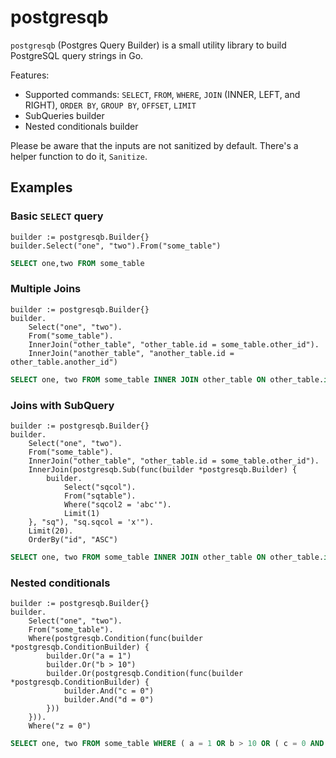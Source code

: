 # postgresqb

`postgresqb` (Postgres Query Builder) is a small utility library to build PostgreSQL query strings in Go.

Features:

- Supported commands: `SELECT`, `FROM`, `WHERE`, `JOIN` (INNER, LEFT, and RIGHT), `ORDER BY`, `GROUP BY`, `OFFSET`, `LIMIT`
- SubQueries builder
- Nested conditionals builder

Please be aware that the inputs are not sanitized by default. There's a helper function to do it, `Sanitize`.

## Examples

### Basic `SELECT` query

```golang
builder := postgresqb.Builder{}
builder.Select("one", "two").From("some_table")
```

```sql
SELECT one,two FROM some_table
```

### Multiple Joins

```golang
builder := postgresqb.Builder{}
builder.
    Select("one", "two").
    From("some_table").
    InnerJoin("other_table", "other_table.id = some_table.other_id").
	InnerJoin("another_table", "another_table.id = other_table.another_id")
```

```sql
SELECT one, two FROM some_table INNER JOIN other_table ON other_table.id = some_table.other_id INNER JOIN another_table ON another_table.id = other_table.another_id
```

### Joins with SubQuery

```golang
builder := postgresqb.Builder{}
builder.
    Select("one", "two").
    From("some_table").
    InnerJoin("other_table", "other_table.id = some_table.other_id").
    InnerJoin(postgresqb.Sub(func(builder *postgresqb.Builder) {
        builder.
            Select("sqcol").
            From("sqtable").
            Where("sqcol2 = 'abc'").
            Limit(1)
    }, "sq"), "sq.sqcol = 'x'").
    Limit(20).
    OrderBy("id", "ASC")
```

```sql
SELECT one, two FROM some_table INNER JOIN other_table ON other_table.id = some_table.other_id INNER JOIN ( SELECT sqcol FROM sqtable WHERE sqcol2 = 'abc' LIMIT 1 ) AS sq ON sq.sqcol = 'x' ORDER BY id ASC LIMIT 20  
```

### Nested conditionals

```golang
builder := postgresqb.Builder{}
builder.
    Select("one", "two").
    From("some_table").
    Where(postgresqb.Condition(func(builder *postgresqb.ConditionBuilder) {
        builder.Or("a = 1")
        builder.Or("b > 10")
        builder.Or(postgresqb.Condition(func(builder *postgresqb.ConditionBuilder) {
            builder.And("c = 0")
            builder.And("d = 0")
        }))
    })).
    Where("z = 0")
```

```sql
SELECT one, two FROM some_table WHERE ( a = 1 OR b > 10 OR ( c = 0 AND d = 0 ) ) AND z = 0 
```
